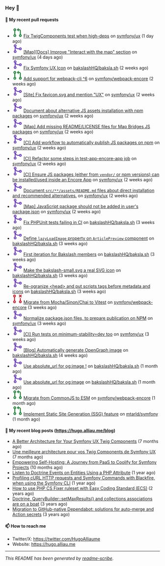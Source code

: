 ### Hey 👋

#### 👷 My recent pull requests

- ![](./assets/pr-open.svg) [Fix TwigComponents test when high-deps](https://github.com/symfony/ux/pull/2645) on [symfony/ux](https://github.com/symfony/ux) (1 day ago)
- ![](./assets/pr-merged.svg) [[Map][Docs] Improve &#34;Interact with the map&#34; section](https://github.com/symfony/ux/pull/2638) on [symfony/ux](https://github.com/symfony/ux) (4 days ago)
- ![](./assets/pr-merged.svg) [Fix Symfony UX Icon](https://github.com/bakslashHQ/baksla.sh/pull/75) on [bakslashHQ/baksla.sh](https://github.com/bakslashHQ/baksla.sh) (2 weeks ago)
- ![](./assets/pr-open.svg) [Add support for webpack-cli ^6](https://github.com/symfony/webpack-encore/pull/1367) on [symfony/webpack-encore](https://github.com/symfony/webpack-encore) (2 weeks ago)
- ![](./assets/pr-merged.svg) [[Site] Fix favicon.svg and mention &#34;UX&#34;](https://github.com/symfony/ux/pull/2626) on [symfony/ux](https://github.com/symfony/ux) (2 weeks ago)
- ![](./assets/pr-merged.svg) [Document about alternative JS assets installation with npm packages](https://github.com/symfony/ux/pull/2617) on [symfony/ux](https://github.com/symfony/ux) (2 weeks ago)
- ![](./assets/pr-merged.svg) [[Map] Add missing README/LICENSE files for Map Bridges JS packages](https://github.com/symfony/ux/pull/2616) on [symfony/ux](https://github.com/symfony/ux) (2 weeks ago)
- ![](./assets/pr-merged.svg) [[CI] Add workflow to automatically publish JS packages on npm](https://github.com/symfony/ux/pull/2615) on [symfony/ux](https://github.com/symfony/ux) (2 weeks ago)
- ![](./assets/pr-merged.svg) [[CI] Refactor some steps in test-app-encore-app job](https://github.com/symfony/ux/pull/2614) on [symfony/ux](https://github.com/symfony/ux) (2 weeks ago)
- ![](./assets/pr-merged.svg) [[CI] Ensure JS packages (either from `vendor/` or npm versions) can be installed/used inside an Encore App](https://github.com/symfony/ux/pull/2613) on [symfony/ux](https://github.com/symfony/ux) (2 weeks ago)
- ![](./assets/pr-merged.svg) [Document `src/**/assets/README.md` files about direct installation and recommended alternatives.](https://github.com/symfony/ux/pull/2612) on [symfony/ux](https://github.com/symfony/ux) (2 weeks ago)
- ![](./assets/pr-merged.svg) [[Map] JavaScript package should not be added in user&#39;s package.json](https://github.com/symfony/ux/pull/2611) on [symfony/ux](https://github.com/symfony/ux) (2 weeks ago)
- ![](./assets/pr-merged.svg) [Fix PHPUnit tests failing in CI](https://github.com/bakslashHQ/baksla.sh/pull/74) on [bakslashHQ/baksla.sh](https://github.com/bakslashHQ/baksla.sh) (3 weeks ago)
- ![](./assets/pr-merged.svg) [Define `lazyLoadImage` property on `ArticlePreview` component](https://github.com/bakslashHQ/baksla.sh/pull/73) on [bakslashHQ/baksla.sh](https://github.com/bakslashHQ/baksla.sh) (3 weeks ago)
- ![](./assets/pr-merged.svg) [First iteration for Bakslash members](https://github.com/bakslashHQ/baksla.sh/pull/72) on [bakslashHQ/baksla.sh](https://github.com/bakslashHQ/baksla.sh) (3 weeks ago)
- ![](./assets/pr-merged.svg) [Make the bakslash-small.svg a real SVG icon](https://github.com/bakslashHQ/baksla.sh/pull/71) on [bakslashHQ/baksla.sh](https://github.com/bakslashHQ/baksla.sh) (3 weeks ago)
- ![](./assets/pr-merged.svg) [Re-ogranize &lt;head&gt; and put scripts tags before metadata and icons](https://github.com/bakslashHQ/baksla.sh/pull/70) on [bakslashHQ/baksla.sh](https://github.com/bakslashHQ/baksla.sh) (3 weeks ago)
- ![](./assets/pr-closed.svg) [Migrate from Mocha/Sinon/Chai to Vitest](https://github.com/symfony/webpack-encore/pull/1366) on [symfony/webpack-encore](https://github.com/symfony/webpack-encore) (3 weeks ago)
- ![](./assets/pr-merged.svg) [Normalize package.json files, to prepare publication on NPM](https://github.com/symfony/ux/pull/2595) on [symfony/ux](https://github.com/symfony/ux) (3 weeks ago)
- ![](./assets/pr-merged.svg) [[CI] Run tests on minimum-stability=dev too](https://github.com/symfony/ux/pull/2594) on [symfony/ux](https://github.com/symfony/ux) (3 weeks ago)
- ![](./assets/pr-merged.svg) [[Blog] Automatically generate OpenGraph image](https://github.com/bakslashHQ/baksla.sh/pull/66) on [bakslashHQ/baksla.sh](https://github.com/bakslashHQ/baksla.sh) (4 weeks ago)
- ![](./assets/pr-merged.svg) [Use absolute_url for og:image !](https://github.com/bakslashHQ/baksla.sh/pull/65) on [bakslashHQ/baksla.sh](https://github.com/bakslashHQ/baksla.sh) (1 month ago)
- ![](./assets/pr-merged.svg) [Use absolute_url for og:image](https://github.com/bakslashHQ/baksla.sh/pull/64) on [bakslashHQ/baksla.sh](https://github.com/bakslashHQ/baksla.sh) (1 month ago)
- ![](./assets/pr-open.svg) [Migrate from CommonJS to ESM](https://github.com/symfony/webpack-encore/pull/1363) on [symfony/webpack-encore](https://github.com/symfony/webpack-encore) (1 month ago)
- ![](./assets/pr-open.svg) [Implement Static Site Generation (SSG) feature](https://github.com/mtarld/symfony/pull/10) on [mtarld/symfony](https://github.com/mtarld/symfony) (1 month ago)

#### 📜 My recent blog posts (https://hugo.alliau.me/blog)

- [A Better Architecture for Your Symfony UX Twig Components](https://hugo.alliau.me/blog/posts/a-better-architecture-for-your-symfony-ux-twig-components) (7 months ago)
- [Une meilleure architecture pour vos Twig Components de Symfony UX](https://hugo.alliau.me/blog/posts/une-meilleure-architecture-pour-vous-twig-components-de-symfony-ux) (7 months ago)
- [Empowering Self-Hosting: A Journey from PaaS to Coolify for Symfony Projects](https://hugo.alliau.me/blog/posts/empowering-self-hosting-a-journey-from-paas-to-coolify-for-symfony-projects) (10 months ago)
- [Listen to Doctrine Events on Entities Using a PHP Attribute](https://hugo.alliau.me/blog/posts/2023-11-12-listen-to-doctrine-events-on-entities-using-a-php-attribute) (1 year ago)
- [Profiling cURL HTTP requests and Symfony Commands with Blackfire, when using the Symfony CLI](https://hugo.alliau.me/blog/posts/2023-10-21-profiling-curl-http-requests-and-symfony-commands-with-blackfire-when-using-the-symfony-cli) (1 year ago)
- [How to use PHP CS Fixer ruleset with Easy Coding Standard (ECS)](https://hugo.alliau.me/blog/posts/2023-07-19-how-to-use-php-cs-fixer-ruleset-with-easy-coding-standard) (2 years ago)
- [Doctrine, QueryBuilder::setMaxResults() and collections associations are on a boat](https://hugo.alliau.me/blog/posts/2022-01-07-doctrine-querybuilder-setmaxresults-and-collections-associations-are-on-a-boat) (3 years ago)
- [Migration to GitHub-native Dependabot: solutions for auto-merge and Action secrets](https://hugo.alliau.me/blog/posts/2021-05-04-migration-to-github-native-dependabot-solutions-for-auto-merge-and-action-secrets) (3 years ago)

#### 📫 How to reach me

- Twitter/X: https://twitter.com/HugoAlliaume
- Website: https://hugo.alliau.me

---

_This README has been generated by [readme-scribe](https://github.com/muesli/readme-scribe/)_.

